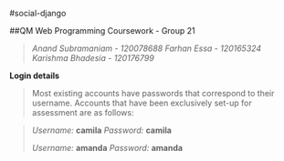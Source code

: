 #social-django

##QM Web Programming Coursework -  Group 21

>*Anand Subramaniam - 120078688*
>*Farhan Essa - 120165324*
>*Karishma Bhadesia - 120176799*

**Login details**
>Most existing accounts have passwords that correspond to their username.
Accounts that have been exclusively set-up for assessment are as follows:

>*Username:* **camila**
>*Password:* **camila**
>
>*Username:* **amanda**
>*Password:* **amanda**
